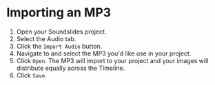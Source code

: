 # Importing an MP3

1. Open your Soundslides project.
2. Select the Audio tab.
3. Click the `Import Audio` button. 
4. Navigate to and select the MP3 you'd like use in your project. 
5. Click `Open`. The MP3 will import to your project and your images will distribute equally across the Timeline. 
6. Click `Save`.

